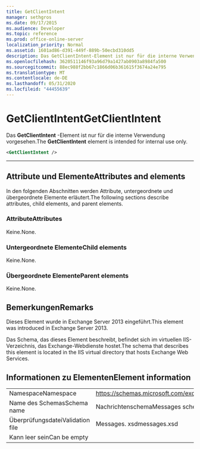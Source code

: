 ```yaml
---
title: GetClientIntent
manager: sethgros
ms.date: 09/17/2015
ms.audience: Developer
ms.topic: reference
ms.prod: office-online-server
localization_priority: Normal
ms.assetid: 1601ad86-d391-449f-889b-50ecbd310dd5
description: Das GetClientIntent-Element ist nur für die interne Verwendung vorgesehen.
ms.openlocfilehash: 3620511146f93a96d79a1427ab0903a8984fa500
ms.sourcegitcommit: 88ec988f2bb67c1866d06b361615f3674a24e795
ms.translationtype: MT
ms.contentlocale: de-DE
ms.lasthandoff: 05/31/2020
ms.locfileid: "44455639"
---
```

# <a name="getclientintent"></a><span data-ttu-id="dd0f4-103">GetClientIntent</span><span class="sxs-lookup"><span data-stu-id="dd0f4-103">GetClientIntent</span></span>

<span data-ttu-id="dd0f4-104">Das **GetClientIntent** -Element ist nur für die interne Verwendung vorgesehen.</span><span class="sxs-lookup"><span data-stu-id="dd0f4-104">The **GetClientIntent** element is intended for internal use only.</span></span> 
  
```XML
<GetClientIntent />
```

 ****
## <a name="attributes-and-elements"></a><span data-ttu-id="dd0f4-105">Attribute und Elemente</span><span class="sxs-lookup"><span data-stu-id="dd0f4-105">Attributes and elements</span></span>

<span data-ttu-id="dd0f4-106">In den folgenden Abschnitten werden Attribute, untergeordnete und übergeordnete Elemente erläutert.</span><span class="sxs-lookup"><span data-stu-id="dd0f4-106">The following sections describe attributes, child elements, and parent elements.</span></span>
  
### <a name="attributes"></a><span data-ttu-id="dd0f4-107">Attribute</span><span class="sxs-lookup"><span data-stu-id="dd0f4-107">Attributes</span></span>

<span data-ttu-id="dd0f4-108">Keine.</span><span class="sxs-lookup"><span data-stu-id="dd0f4-108">None.</span></span>
  
### <a name="child-elements"></a><span data-ttu-id="dd0f4-109">Untergeordnete Elemente</span><span class="sxs-lookup"><span data-stu-id="dd0f4-109">Child elements</span></span>

<span data-ttu-id="dd0f4-110">Keine.</span><span class="sxs-lookup"><span data-stu-id="dd0f4-110">None.</span></span>
  
### <a name="parent-elements"></a><span data-ttu-id="dd0f4-111">Übergeordnete Elemente</span><span class="sxs-lookup"><span data-stu-id="dd0f4-111">Parent elements</span></span>

<span data-ttu-id="dd0f4-112">Keine.</span><span class="sxs-lookup"><span data-stu-id="dd0f4-112">None.</span></span>
  
## <a name="remarks"></a><span data-ttu-id="dd0f4-113">Bemerkungen</span><span class="sxs-lookup"><span data-stu-id="dd0f4-113">Remarks</span></span>

<span data-ttu-id="dd0f4-114">Dieses Element wurde in Exchange Server 2013 eingeführt.</span><span class="sxs-lookup"><span data-stu-id="dd0f4-114">This element was introduced in Exchange Server 2013.</span></span>
  
<span data-ttu-id="dd0f4-115">Das Schema, das dieses Element beschreibt, befindet sich im virtuellen IIS-Verzeichnis, das Exchange-Webdienste hostet.</span><span class="sxs-lookup"><span data-stu-id="dd0f4-115">The schema that describes this element is located in the IIS virtual directory that hosts Exchange Web Services.</span></span>
  
## <a name="element-information"></a><span data-ttu-id="dd0f4-116">Informationen zu Elementen</span><span class="sxs-lookup"><span data-stu-id="dd0f4-116">Element information</span></span>

|||
|:-----|:-----|
|<span data-ttu-id="dd0f4-117">Namespace</span><span class="sxs-lookup"><span data-stu-id="dd0f4-117">Namespace</span></span>  <br/> |https://schemas.microsoft.com/exchange/services/2006/messages  <br/> |
|<span data-ttu-id="dd0f4-118">Name des Schemas</span><span class="sxs-lookup"><span data-stu-id="dd0f4-118">Schema name</span></span>  <br/> |<span data-ttu-id="dd0f4-119">Nachrichtenschema</span><span class="sxs-lookup"><span data-stu-id="dd0f4-119">Messages schema</span></span>  <br/> |
|<span data-ttu-id="dd0f4-120">Überprüfungsdatei</span><span class="sxs-lookup"><span data-stu-id="dd0f4-120">Validation file</span></span>  <br/> |<span data-ttu-id="dd0f4-121">Messages. xsd</span><span class="sxs-lookup"><span data-stu-id="dd0f4-121">messages.xsd</span></span>  <br/> |
|<span data-ttu-id="dd0f4-122">Kann leer sein</span><span class="sxs-lookup"><span data-stu-id="dd0f4-122">Can be empty</span></span>  <br/> ||
   

